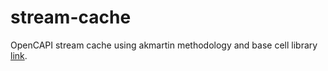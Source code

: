 # stream-cache
OpenCAPI stream cache using akmartin methodology and base cell library [link](https://github.ibm.com/akmartin/base).
